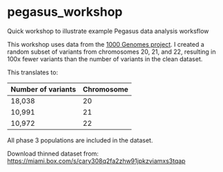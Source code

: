 # pegasus_workshop
Quick workshop to illustrate example Pegasus data analysis worksflow

This workshop uses data from the [1000 Genomes project](http://www.internationalgenome.org/). I created a random subset of variants from chromosomes 20, 21, and 22, resulting in 100x fewer variants than the number of variants in the clean dataset. 

This translates to:

Number of variants | Chromosome
-------------------|------------
18,038 | 20
10,991 | 21
10,972 | 22 

All phase 3 populations are included in the dataset. 

Download thinned dataset from:
https://miami.box.com/s/cary308q2fa2zhw91jpkzviamxs3tqap



